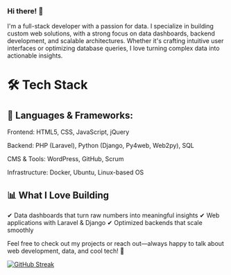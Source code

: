 

### Hi there! 👋
I'm a full-stack developer with a passion for data. I specialize in building custom web solutions, with a strong focus on data dashboards, backend development, and scalable architectures. Whether it's crafting intuitive user interfaces or optimizing database queries, I love turning complex data into actionable insights.

# 🛠️ Tech Stack
## 🚀 Languages & Frameworks:

Frontend: HTML5, CSS, JavaScript, jQuery

Backend: PHP (Laravel), Python (Django, Py4web, Web2py), SQL

CMS & Tools: WordPress, GitHub, Scrum

Infrastructure: Docker, Ubuntu, Linux-based OS

## 📊 What I Love Building
✔ Data dashboards that turn raw numbers into meaningful insights
✔ Web applications with Laravel & Django
✔ Optimized backends that scale smoothly

Feel free to check out my projects or reach out—always happy to talk about web development, data, and cool tech! 🚀

[![GitHub Streak](https://github-readme-streak-stats-one-kappa.vercel.app?user=VictorZwart&theme=dark&date_format=j%20M%5B%20Y%5D&exclude_days=Sun%2CSat)](https://git.io/streak-stats)

<!--
**VictorZwart/VictorZwart** is a ✨ _special_ ✨ repository because its `README.md` (this file) appears on your GitHub profile.

Here are some ideas to get you started:

- 🔭 I’m currently working on ...
- 🌱 I’m currently learning ...
- 👯 I’m looking to collaborate on ...
- 🤔 I’m looking for help with ...
- 💬 Ask me about ...
- 📫 How to reach me: ...
- 😄 Pronouns: ...
- ⚡ Fun fact: ...
-->
